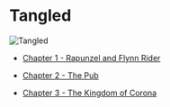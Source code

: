 # Tangled

![Tangled](https://ohmy.disney.com/wp-content/uploads/2013/07/Tangled-Header.jpg)

* [Chapter 1 - Rapunzel and Flynn Rider](Chapter01.md)

* [Chapter 2 - The Pub](Chapter02.md)

* [Chapter 3 - The Kingdom of Corona](Chapter03.md)
    
